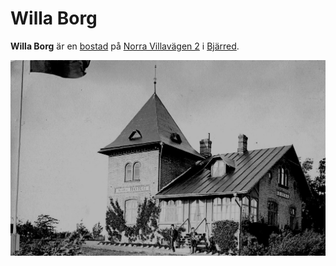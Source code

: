 # Willa Borg

**Willa Borg** är en [bostad](bostad) på [Norra Villavägen 2](Norra%20Villavägen%202) i [Bjärred](Bjärred).

![Willa_Borg_001](images/Willa_Borg_001.jpg)
